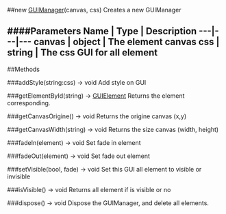 ##new [GUIManager](#)(canvas, css)
Creates a new GUIManager

####Parameters
Name | Type | Description
---|---|---
**canvas** | object | The element canvas
**css** | string | The css GUI for all element
---

##Methods

###addStyle(string:css) → void
Add style on GUI

###getElementById(string) → [GUIElement]()
Returns the element corresponding.

###getCanvasOrigine() → void
Returns the origine canvas (x,y)

###getCanvasWidth(string) → void
Returns the size canvas (width, height)

###fadeIn(element) → void
Set fade in element

###fadeOut(element) → void
Set fade out element

###setVisible(bool, fade) → void
Set this GUI all element to visible or invisible

###isVisible() → void
Returns all element if is visible or no

###dispose() → void
Dispose the GUIManager, and delete all elements.

